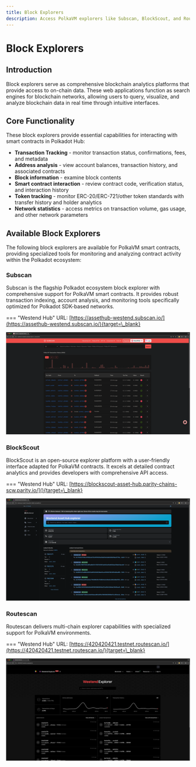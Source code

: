 ```yaml
---
title: Block Explorers
description: Access PolkaVM explorers like Subscan, BlockScout, and Routescan to track transactions, analyze contracts, and view on-chain data from smart contracts.
---
```


# Block Explorers

## Introduction

Block explorers serve as comprehensive blockchain analytics platforms that provide access to on-chain data. These web applications function as search engines for blockchain networks, allowing users to query, visualize, and analyze blockchain data in real time through intuitive interfaces.

## Core Functionality

These block explorers provide essential capabilities for interacting with smart contracts in Polkadot Hub:

- **Transaction Tracking** - monitor transaction status, confirmations, fees, and metadata
- **Address analysis** - view account balances, transaction history, and associated contracts
- **Block information** - examine block contents
- **Smart contract interaction** - review contract code, verification status, and interaction history
- **Token tracking** - monitor ERC-20/ERC-721/other token standards with transfer history and holder analytics
- **Network statistics** - access metrics on transaction volume, gas usage, and other network parameters

## Available Block Explorers

The following block explorers are available for PolkaVM smart contracts, providing specialized tools for monitoring and analyzing contract activity within the Polkadot ecosystem:

### Subscan

Subscan is the flagship Polkadot ecosystem block explorer with comprehensive support for PolkaVM smart contracts. It provides robust transaction indexing, account analysis, and monitoring tools specifically optimized for Polkadot SDK-based networks.

=== "Westend Hub"
    URL: [https://assethub-westend.subscan.io/](https://assethub-westend.subscan.io/){target=\_blank}

![](/images/develop/smart-contracts/block-explorers/block-explorers-1.webp)

### BlockScout

BlockScout is an open-source explorer platform with a user-friendly interface adapted for PolkaVM contracts. It excels at detailed contract analytics and provides developers with comprehensive API access.

=== "Westend Hub"
    URL: [https://blockscout-asset-hub.parity-chains-scw.parity.io/](){target=\_blank}

![](/images/develop/smart-contracts/block-explorers/block-explorers-2.webp)

### Routescan

Routescan delivers multi-chain explorer capabilities with specialized support for PolkaVM environments.

=== "Westend Hub"
    URL: [https://420420421.testnet.routescan.io/](https://420420421.testnet.routescan.io/){target=\_blank}

![](/images/develop/smart-contracts/block-explorers/block-explorers-3.webp)

